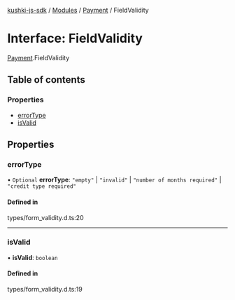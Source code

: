 [kushki-js-sdk](../README.md) / [Modules](../modules.md) / [Payment](../modules/Payment.md) / FieldValidity

# Interface: FieldValidity

[Payment](../modules/Payment.md).FieldValidity

## Table of contents

### Properties

- [errorType](Payment.FieldValidity.md#errortype)
- [isValid](Payment.FieldValidity.md#isvalid)

## Properties

### errorType

• `Optional` **errorType**: ``"empty"`` \| ``"invalid"`` \| ``"number of months required"`` \| ``"credit type required"``

#### Defined in

types/form_validity.d.ts:20

___

### isValid

• **isValid**: `boolean`

#### Defined in

types/form_validity.d.ts:19
